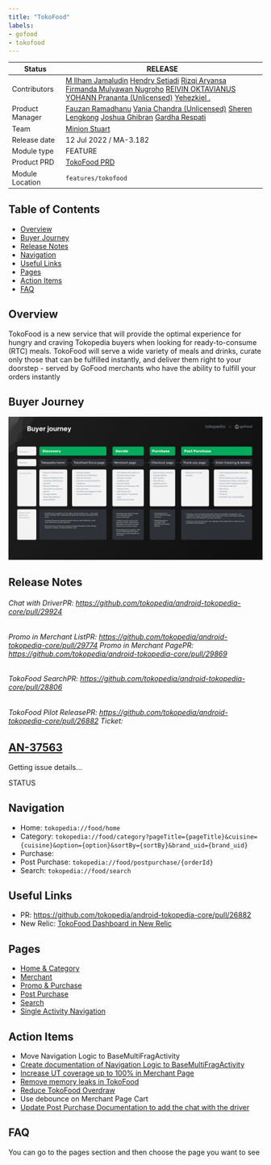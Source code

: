 ```yaml
---
title: "TokoFood"
labels:
- gofood
- tokofood
---
```



| **Status**       | <!--start status:GREEN-->RELEASE<!--end status-->                                                                                                                                                                                                                                                                                                                                                                                                                                                                                                                                                                                                                                                                                                                    |
|------------------|----------------------------------------------------------------------------------------------------------------------------------------------------------------------------------------------------------------------------------------------------------------------------------------------------------------------------------------------------------------------------------------------------------------------------------------------------------------------------------------------------------------------------------------------------------------------------------------------------------------------------------------------------------------------------------------------------------------------------------------------------------------------|
| Contributors     | [M Ilham Jamaludin](https://tokopedia.atlassian.net/wiki/people/5c87306ea329a40b8555c1ca?ref=confluence) [Hendry Setiadi](https://tokopedia.atlassian.net/wiki/people/5c94ae68999a3f2d4cae9b85?ref=confluence) [Rizqi Aryansa](https://tokopedia.atlassian.net/wiki/people/5e25ee87006fae0ca232e1ac?ref=confluence) [Firmanda Mulyawan Nugroho](https://tokopedia.atlassian.net/wiki/people/5d91c148fdfa560dcc3a040f?ref=confluence) [REIVIN OKTAVIANUS](https://tokopedia.atlassian.net/wiki/people/5dae89dab86cd40c2da5ad2f?ref=confluence) [YOHANN Prananta (Unlicensed)](https://tokopedia.atlassian.net/wiki/people/5de4eab04ae7b80d0d19f990?ref=confluence) [Yehezkiel .](https://tokopedia.atlassian.net/wiki/people/5c94aa7a7792242c8613ad14?ref=confluence) |
| Product Manager  | [Fauzan Ramadhanu](https://tokopedia.atlassian.net/wiki/people/5b6b99772f51d429dce93e93?ref=confluence) [Vania Chandra (Unlicensed)](https://tokopedia.atlassian.net/wiki/people/5c735c615b4c267532745762?ref=confluence) [Sheren Lengkong](https://tokopedia.atlassian.net/wiki/people/5de4c4a27474110e2311ebec?ref=confluence) [Joshua Ghibran](https://tokopedia.atlassian.net/wiki/people/70121:7d12fd85-be0a-4d0c-a14e-8279fe20ff69?ref=confluence) [Gardha Respati](https://tokopedia.atlassian.net/wiki/people/5bf669b40495101184444320?ref=confluence)                                                                                                                                                                                                       |
| Team             | [Minion Stuart](https://tokopedia.atlassian.net/people/team/eeba862a-bd9d-472c-b901-415b15b1a37e?ref=directory&src=peopleMenu)                                                                                                                                                                                                                                                                                                                                                                                                                                                                                                                                                                                                                                       |
| Release date     | 12 Jul 2022 / <!--start status:GREY-->MA-3.182<!--end status-->                                                                                                                                                                                                                                                                                                                                                                                                                                                                                                                                                                                                                                                                                                      |
| Module type<br/> | <!--start status:YELLOW-->FEATURE<!--end status-->                                                                                                                                                                                                                                                                                                                                                                                                                                                                                                                                                                                                                                                                                                                   |
| Product PRD      | [TokoFood PRD](https://docs.google.com/document/d/1GnxJ1JUmOd8vCG0zpOl1K990w9ex4-YBsvf0XM_lvNU)                                                                                                                                                                                                                                                                                                                                                                                                                                                                                                                                                                                                                                                                      |
| Module Location  | `features/tokofood`                                                                                                                                                                                                                                                                                                                                                                                                                                                                                                                                                                                                                                                                                                                                                  |

## Table of Contents

- [Overview](https://tokopedia.atlassian.net/wiki/spaces/PA/pages/1989904172/TokoFood#%5BhardBreak%5DOverview)
- [Buyer Journey](https://tokopedia.atlassian.net/wiki/spaces/PA/pages/1989904172/TokoFood#%5BhardBreak%5DBuyer-Journey)
- [Release Notes](https://tokopedia.atlassian.net/wiki/spaces/PA/pages/1989904172/TokoFood#Release-Notes)
- [Navigation](https://tokopedia.atlassian.net/wiki/spaces/PA/pages/1989904172/TokoFood#Navigation)
- [Useful Links](https://tokopedia.atlassian.net/wiki/spaces/PA/pages/1989904172/TokoFood#Useful-Links)
- [Pages](https://tokopedia.atlassian.net/wiki/spaces/PA/pages/1989904172/TokoFood#Pages)
- [Action Items](https://tokopedia.atlassian.net/wiki/spaces/PA/pages/1989904172/TokoFood#Action-Items)
- [FAQ](https://tokopedia.atlassian.net/wiki/spaces/PA/pages/1989904172/TokoFood#FAQ)

## Overview

TokoFood is a new service that will provide the optimal experience for hungry and craving Tokopedia buyers when looking for ready-to-consume (RTC) meals. TokoFood will serve a wide variety of meals and drinks, curate only those that can be fulfilled instantly, and deliver them right to your doorstep - served by GoFood merchants who have the ability to fulfill your orders instantly

## Buyer Journey

![](res/tokofood/buyer_journey.png)

## Release Notes

<!--start expand:9 January 2023 (MA-3.202)-->
###### Chat with DriverPR: <https://github.com/tokopedia/android-tokopedia-core/pull/29924>
<!--end expand-->

<!--start expand:MA-3.198 & MA-3.200-->
###### Promo in Merchant ListPR: <https://github.com/tokopedia/android-tokopedia-core/pull/29774> Promo in Merchant PagePR: <https://github.com/tokopedia/android-tokopedia-core/pull/29869>
<!--end expand-->

<!--start expand:6 Oktober 2022 (MA-3.195)-->
###### TokoFood SearchPR: <https://github.com/tokopedia/android-tokopedia-core/pull/28806>
<!--end expand-->

<!--start expand:12 July 2022 (MA-3.182)-->
###### TokoFood Pilot ReleasePR: <https://github.com/tokopedia/android-tokopedia-core/pull/26882> Ticket: 

 

 




 
 [AN-37563](https://tokopedia.atlassian.net/browse/AN-37563)
 -
 Getting issue details...

STATUS
<!--end expand-->

## **Navigation**

- Home: `tokopedia://food/home`
- Category: `tokopedia://food/category?pageTitle={pageTitle}&cuisine={cuisine}&option={option}&sortBy={sortBy}&brand_uid={brand_uid}`
- Purchase:
- Post Purchase: `tokopedia://food/postpurchase/{orderId}`
- Search: `tokopedia://food/search`

## **Useful Links**

- PR: <https://github.com/tokopedia/android-tokopedia-core/pull/26882>
- New Relic: [TokoFood Dashboard in New Relic](https://onenr.io/01wZV4vrAw6)

## **Pages**

- [Home & Category](https://tokopedia.atlassian.net/wiki/spaces/PA/pages/1989382558/Home+Category)
- [Merchant](https://tokopedia.atlassian.net/wiki/spaces/PA/pages/1989545980/Merchant+Decide)
- [Promo & Purchase](https://tokopedia.atlassian.net/wiki/spaces/PA/pages/1989840656/Purchase+Promo)
- [Post Purchase](/wiki/spaces/PA/pages/1990198460/Post+Purchase)
- [Search](https://tokopedia.atlassian.net/l/cp/EV1ajmEu)
- [Single Activity Navigation](https://tokopedia.atlassian.net/l/cp/UMF9DJkj)

## **Action Items**

- Move Navigation Logic to BaseMultiFragActivity
- [Create documentation of Navigation Logic to BaseMultiFragActivity](https://tokopedia.atlassian.net/l/cp/UMF9DJkj)
- [Increase UT coverage up to 100% in Merchant Page](https://tokopedia.atlassian.net/browse/AN-43396)
- [Remove memory leaks in TokoFood](https://tokopedia.atlassian.net/browse/AN-43568)
- [Reduce TokoFood Overdraw](https://tokopedia.atlassian.net/browse/AN-44599)
- Use debounce on Merchant Page Cart
- [Update Post Purchase Documentation to add the chat with the driver](https://tokopedia.atlassian.net/wiki/spaces/PA/pages/1990198460/Post+Purchase#Chat-with-Driver---9-January-2023-(MA-3.202))

## **FAQ**

<!--start expand:Where can we know for the other links; like Figma link, Trackers (thanos) link, GQL link, etc?-->
You can go to the pages section and then choose the page you want to see
<!--end expand-->

